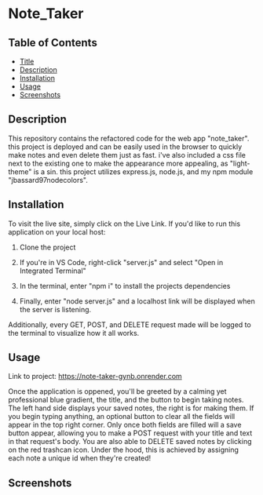 # Note_Taker

## Table of Contents

- [Title](#title)
- [Description](#description)
- [Installation](#installation)
- [Usage](#usage)
- [Screenshots](#screenshots)

## Description

This repository contains the refactored code for the web app "note_taker". this project is deployed and can be easily used in the browser to quickly make notes and even delete them just as fast. i've also included a css file next to the existing one to make the appearance more appealing, as "light-theme" is a sin. this project utilizes express.js, node.js, and my npm module "jbassard97nodecolors".

## Installation

To visit the live site, simply click on the Live Link. If you'd like to run this application on your local host:

1. Clone the project

2. If you're in VS Code, right-click "server.js" and select "Open in Integrated Terminal"

3. In the terminal, enter "npm i" to install the projects dependencies

4. Finally, enter "node server.js" and a localhost link will be displayed when the server is listening.

Additionally, every GET, POST, and DELETE request made will be logged to the terminal to visualize how it all works.

## Usage

Link to project: https://note-taker-gynb.onrender.com

Once the application is oppened, you'll be greeted by a calming yet professional blue gradient, the title, and the button to begin taking notes. The left hand side displays your saved notes, the right is for making them. If you begin typing anything, an optional button to clear all the fields will appear in the top right corner. Only once both fields are filled will a save button appear, allowing you to make a POST request with your title and text in that request's body. You are also able to DELETE saved notes by clicking on the red trashcan icon. Under the hood, this is achieved by assigning each note a unique id when they're created!

## Screenshots
